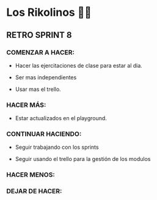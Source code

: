 # Los Rikolinos 👨‍🍳

 
## RETRO SPRINT 8


### COMENZAR A HACER:


- Hacer las ejercitaciones de clase para estar al dia.

- Ser mas independientes

- Usar mas el trello.

### HACER MÁS:

- Estar actualizados en el playground.

### CONTINUAR HACIENDO:

- Seguir trabajando con los sprints

- Seguir usando el trello para la gestión de los modulos

### HACER MENOS:


### DEJAR DE HACER:







